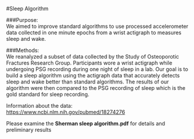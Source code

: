 #Sleep Algorithm

###Purpose:<br/>
We aimed to improve standard algorithms to use processed accelerometer data collected in one minute epochs from a wrist actigraph to measures sleep and wake.

###Methods: <br/>
We reanalyzed a subset of data collected by the Study of Osteoporotic Fractures Research Group.
Participants wore a wrist actigraph while undergoing PSG recording during one night of sleep in a lab. Our goal is to build a sleep algorithm using the actigraph data that accurately detects sleep and wake better than standard algorithms. The results of our algorithm were then compared to the PSG recording of sleep which is the gold standard for sleep recording.

Information about the data: https://www.ncbi.nlm.nih.gov/pubmed/18274276

Please examine the **Sherman sleep algorithm.pdf** for details and preliminary results